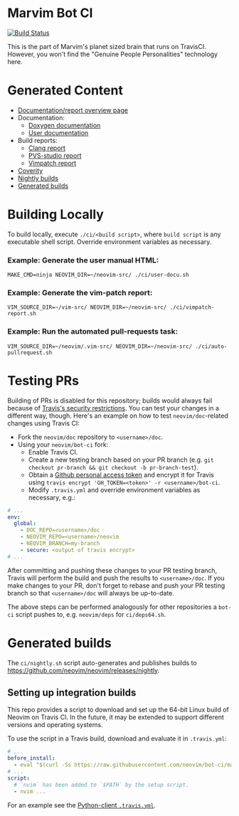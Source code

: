 # Marvim Bot CI

[![Build Status](https://travis-ci.org/neovim/bot-ci.svg?branch=master)](https://travis-ci.org/neovim/bot-ci)

This is the part of Marvim's planet sized brain that runs on TravisCI.
However, you won't find the "Genuine People Personalities" technology here.

# Generated Content

 - [Documentation/report overview page](https://neovim.io/doc)
 - Documentation:
   - [Doxygen documentation](https://neovim.io/doc/dev)
   - [User documentation](https://neovim.io/doc/user)
 - Build reports:
   - [Clang report](https://neovim.io/doc/reports/clang)
   - [PVS-studio report](https://neovim.io/doc/reports/pvs)
   - [Vimpatch report](https://neovim.io/doc/reports/vimpatch)
 - [Coverity](https://scan.coverity.com/projects/2227)
 - [Nightly builds](https://github.com/neovim/neovim/releases)
 - [Generated builds](#generated-builds)


# Building Locally

To build locally, execute `./ci/<build script>`, where `build script` is any
executable shell script. Override environment variables as necessary.

### Example: Generate the user manual HTML:

    MAKE_CMD=ninja NEOVIM_DIR=~/neovim-src/ ./ci/user-docu.sh

### Example: Generate the vim-patch report:

    VIM_SOURCE_DIR=~/vim-src/ NEOVIM_DIR=~/neovim-src/ ./ci/vimpatch-report.sh

### Example: Run the automated pull-requests task:

    VIM_SOURCE_DIR=~/neovim/.vim-src/ NEOVIM_DIR=~/neovim-src/ ./ci/auto-pullrequest.sh

# Testing PRs

Building of PRs is disabled for this repository; builds would always fail
because of [Travis's security restrictions][travis-security].
You can test your changes in a different way, though. Here's an example on how
to test `neovim/doc`-related changes using Travis CI:

 * Fork the `neovim/doc` repository to `<username>/doc`.
 * Using your `neovim/bot-ci` fork:
   * Enable Travis CI.
   * Create a new testing branch based on your PR branch (e.g. `git checkout
     pr-branch && git checkout -b pr-branch-test`).
   * Obtain a [Github personal access token](https://github.com/settings/applications)
     and encrypt it for Travis using `travis encrypt 'GH_TOKEN=<token>' -r
     <username>/bot-ci`.
   * Modify `.travis.yml` and override environment variables as necessary, e.g.:

```yaml
# ...
env:
  global:
    - DOC_REPO=<username>/doc
    - NEOVIM_REPO=<username>/neovim
    - NEOVIM_BRANCH=my-branch
    - secure: <output of travis encrypt>
# ...
```

After committing and pushing these changes to your PR testing branch, Travis
will perform the build and push the results to `<username>/doc`. If you make
changes to your PR, don't forget to rebase and push your PR testing branch so
that `<username>/doc` will always be up-to-date.

The above steps can be performed analogously for other repositories a `bot-ci`
script pushes to, e.g. `neovim/deps` for `ci/deps64.sh`.

# Generated builds

The `ci/nightly.sh` script auto-generates and publishes builds to
https://github.com/neovim/neovim/releases/nightly.

## Setting up integration builds

This repo provides a script to download and set up the 64-bit Linux build of
Neovim on Travis CI. In the future, it may be extended to support different
versions and operating systems.

To use the script in a Travis build, download and evaluate it in `.travis.yml`:

```yaml
# ...
before_install:
  - eval "$(curl -Ss https://raw.githubusercontent.com/neovim/bot-ci/master/scripts/travis-setup.sh) nightly-x64"
# ...
script:
  # `nvim` has been added to `$PATH` by the setup script.
  - nvim ...
```

For an example see the [Python-client `.travis.yml`](https://github.com/neovim/python-client/blob/master/.travis.yml).


[travis-security]: http://docs.travis-ci.com/user/pull-requests/#Security-Restrictions-when-testing-Pull-Requests
